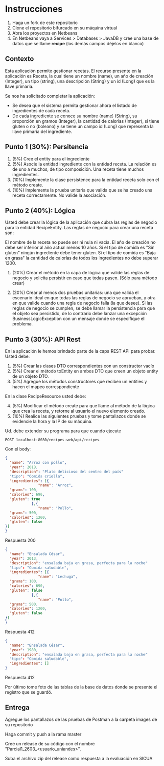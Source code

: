 # Instrucciones

1. Haga un fork de este repositorio
2. Clone el repositorio bifurcado en su máquina virtual
3. Abra los proyectos en Netbeans
4. En Netbeans vaya a Services > Databases > JavaDB y cree una base de datos que se llame **recipe** (los demás campos déjelos en blanco)

## Contexto

Esta aplicación permite gestionar recetas. El recurso presente en la aplicación es Receta, la cual tiene un nombre (name), un año de creación (Integer), un tipo (string), una descripción (String) y un id (Long) que es la llave primaria.

Se nos ha solicitado completar la aplicación:

* Se desea que el sistema permita gestionar ahora el listado de ingredientes de cada receta.
* De cada ingrediente se conoce su nombre (name) (String), su proporción en gramos (Integer), la cantidad de calorías (Integer), si tiene gluten o no (boleano) y se tiene un campo
id (Long) que representa la llave primaria del ingrediente.

## Punto 1 (30%): Persitencia

1. (5%) Cree el entity para el ingrediente
2. (5%) Asocie la entidad ingrediente con la entidad receta. La relación es de uno a muchos, de tipo composición. Una receta tiene muchos ingredientes.
3. (10%) Implemente la clase persistence para la entidad receta solo con el método create.
4. (10%) Implemente la prueba unitaria que valida que se ha creado una receta correctamente. No valide la asociación.

## Punto 2 (40%): Lógica

Usted debe crear la lógica de la aplicación que cubra las reglas de negocio para la entidad RecipeEntity. Las reglas de negocio para crear una receta son:

El nombre de la receta no puede ser ni nula ni vacía.
El año de creación no debe ser inferior al año actual menos 10 años.
Si el tipo de comida es "Sin gluten" ningún ingrediente debe tener gluten.
Si el tipo de comida es "Baja en grasa" la cantidad de calorías de todos los ingredientes no debe superar 1200.

1. (20%) Crear el método en la capa de lógica que valide las reglas de negocio y solicita persistir en caso que todas pasen. (Sólo para método crear)

2. (20%) Crear al menos dos pruebas unitarias: una que valida el escenario ideal en que todas las reglas de negocio se aprueban, y otra en que valide cuando una regla de negocio falla (la que desee). Si las reglas de negocio se cumplen, se debe llamar la persistencia para que el objeto sea persistido, de lo contrario debe lanzar una excepción BusinessLogicException con un mensaje donde se especifique el problema.

## Punto 3 (30%): API Rest

En la aplicación le hemos brindado parte de la capa REST API para probar. Usted debe:

1. (5%) Crear las clases DTO correspondientes con un constructor vacío
2. (5%) Crear el método toEntity en ambos DTO que creen un objeto entity de un objeto DTO.
3. (5%) Agregue los métodos constructores que reciben un entities y hacen el mapeo correspondiente

En la clase RecipeResource usted debe:

4. (5%) Modificar el método create para que llame al método de la lógica que crea la receta, y retorne al usuario el nuevo elemento creado.
5. (10%) Realice las siguientes pruebas y tome pantallazos donde se evidencie la hora y la IP de su máquina.

Ud. debe extender su programa para que cuando ejecute

```POST localhost:8080/recipes-web/api/recipes```

Con el body:

```json
{
  "name": "Arroz con pollo",
  "year": 2018,
  "description": "Plato delicioso del centro del país"
  "tipo": "Comida criolla",
  "ingredientes": [{
               "name": "Arroz",
  "grams": 100,
  "calories": 690,
  "gluten": true
            },{
               "name": "Pollo",
  "grams": 500,
  "calories": 1200,
  "gluten": false
}]
}
```
Respuesta 200

```json
{
  "name": "Ensalada César",
  "year": 2013,
  "description": "ensalada baja en grasa, perfecta para la noche"
  "tipo": "Comida saludable",
  "ingredientes": [{
               "name": "Lechuga",
  "grams": 100,
  "calories": 690,
  "gluten": false
            },{
               "name": "Pollo",
  "grams": 500,
  "calories": 1200,
  "gluten": false
}]
}
```
Respuesta 412


```json
{
  "name": "Ensalada César",
  "year": 1980,
  "description": "ensalada baja en grasa, perfecta para la noche"
  "tipo": "Comida saludable",
  "ingredientes": []
}
```
Respuesta 412

Por último tome foto de las tablas de la base de datos donde se presente el registro que se guardó.

## Entrega

Agregue los pantallazos de las pruebas de Postman a la carpeta images de su repositorio

Haga commit y push a la rama master

Cree un release de su código con el nombre "Parcial1_2603_<usuario_uniandes>".

Suba el archivo zip del release como respuesta a la evaluación en SICUA
